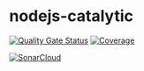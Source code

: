 # nodejs-catalytic

[![Quality Gate Status](https://sonarcloud.io/api/project_badges/measure?project=lxlplnl_nodejs-catalytic&metric=alert_status)](https://sonarcloud.io/dashboard?id=lxlplnl_nodejs-catalytic)
[![Coverage](https://sonarcloud.io/api/project_badges/measure?project=lxlplnl_nodejs-catalytic&metric=coverage)](https://sonarcloud.io/dashboard?id=lxlplnl_nodejs-catalytic)

[![SonarCloud](https://sonarcloud.io/images/project_badges/sonarcloud-white.svg)](https://sonarcloud.io/dashboard?id=lxlplnl_nodejs-catalytic)
